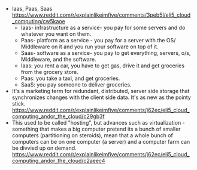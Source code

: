 - Iaas, Paas, Saas https://www.reddit.com/r/explainlikeimfive/comments/3peb5l/eli5_cloud_computing/cw5kaoe
  - Iaas- infrastructure as a service- you pay for some servers and do whatever you want on them.
  - Paas- platform as a service - you pay for a server with the OS/ Middleware on it and you run your software on top of it.
  - Saas- software as a service- you pay to get everything, servers, o/s, Middleware, and the software.
  - Iaas: you rent a car, you have to get gas, drive it and get groceries from the grocery store.
  - Paas: you take a taxi, and get groceries.
  - SaaS: you pay someone to deliver groceries.
- It's a marketing term for redundant, distributed, server side storage that synchronizes changes with the client side data. It's as new as the pointy stick. https://www.reddit.com/r/explainlikeimfive/comments/j62ec/eli5_cloud_computing_andor_the_cloud/c29gb3f
- This used to be called "hosting", but advances such as virtualization - something that makes a big computer pretend its a bunch of smaller computers (partitioning on steroids), mean that a whole bunch of computers can be on one computer (a server) and a computer farm can be divvied up on demand. https://www.reddit.com/r/explainlikeimfive/comments/j62ec/eli5_cloud_computing_andor_the_cloud/c2aeec4

